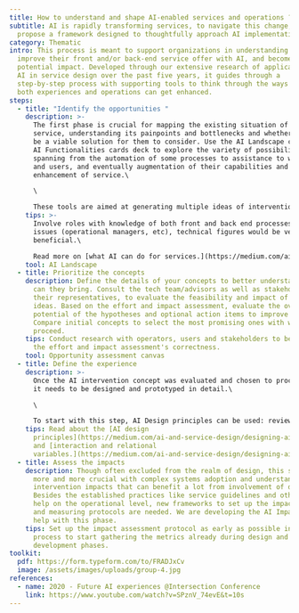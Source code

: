 ```yaml
---
title: How to understand and shape AI-enabled services and operations ?
subtitle: AI is rapidly transforming services, to navigate this change, we
  propose a framework designed to thoughtfully approach AI implementation.
category: Thematic
intro: This process is meant to support organizations in understanding how to
  improve their front and/or back-end service offer with AI, and become aware of
  potential impact. Developed through our extensive research of application of
  AI in service design over the past five years, it guides through a
  step-by-step process with supporting tools to think through the ways in which
  both experiences and operations can get enhanced.
steps:
  - title: "Identify the opportunities "
    description: >-
      The first phase is crucial for mapping the existing situation of the
      service, understanding its painpoints and bottlenecks and whether AI can
      be a viable solution for them to consider. Use the AI Landscape canvas and
      AI Functionalities cards deck to explore the variety of possibilities
      spanning from the automation of some processes to assistance to workers
      and users, and eventually augmentation of their capabilities and
      enhancement of service.\

      \

      These tools are aimed at generating multiple ideas of intervention, which then can be filtered thinking of the solutions' potential impact and the effort required for its implementation.
    tips: >-
      Involve roles with knowledge of both front and back end processes and
      issues (operational managers, etc), technical figures would be very
      beneficial.\

      Read more on [what AI can do for services.](https://medium.com/ai-and-service-design/designing-ai-experiences-p-1-what-can-ai-do-for-humans-9a507720cbb4)
    tool: AI Landscape
  - title: Prioritize the concepts
    description: Define the details of your concepts to better understand what value
      can they bring. Consult the tech team/advisors as well as stakeholders, or
      their representatives, to evaluate the feasibility and impact of your
      ideas. Based on the effort and impact assessment, evaluate the overall
      potential of the hypotheses and optional action items to improve them.
      Compare initial concepts to select the most promising ones with which to
      proceed.
    tips: Conduct research with operators, users and stakeholders to be sure about
      the effort and impact assessment's correctness.
    tool: Opportunity assessment canvas
  - title: Define the experience
    description: >-
      Once the AI intervention concept was evaluated and chosen to proceed with,
      it needs to be designed and prototyped in detail.\

      \

      To start with this step, AI Design principles can be used: review them and choose which are the most applicable to the service being designed. By selecting the most pertinent principles, we can decide experience pillars that will shape the future service. After that, a detailed design can proceed with definition of variables of relational and interaction dynamics that can distinguish one experience from another. For this we are working on an AI experience definition canvas, but so far the information about these elements can be found in additional resources.
    tips: Read about the [AI design
      principles](https://medium.com/ai-and-service-design/designing-ai-experiences-p-3-guiding-principles-95b0c745973b)
      and [interaction and relational
      variables.](https://medium.com/ai-and-service-design/designing-ai-experiences-p-2-new-design-grammar-cf779e0c4c4e)
  - title: Assess the impacts
    description: Though often excluded from the realm of design, this step becomes
      more and more crucial with complex systems adoption and understanding of
      intervention impacts that can benefit a lot from involvement of designers.
      Besides the established practices like service guidelines and others to
      help on the operational level, new frameworks to set up the impact intents
      and measuring protocols are needed. We are developing the AI Impact Map to
      help with this phase.
    tips: Set up the impact assessment protocol as early as possible in design
      process to start gathering the metrics already during design and
      development phases.
toolkit:
  pdf: https://form.typeform.com/to/FRADJxCv
  image: /assets/images/uploads/group-4.jpg
references:
  - name: 2020 - Future AI experiences @Intersection Conference
    link: https://www.youtube.com/watch?v=SPznV_74evE&t=10s
---
```

